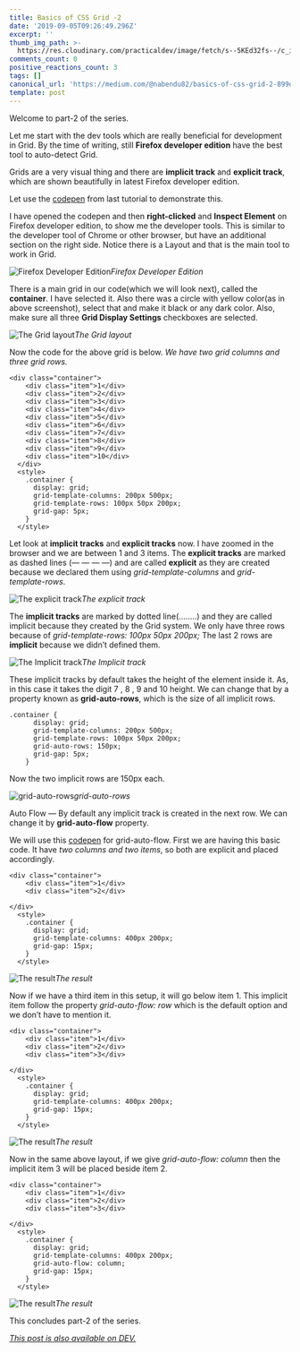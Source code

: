 ```yaml
---
title: Basics of CSS Grid -2
date: '2019-09-05T09:26:49.296Z'
excerpt: ''
thumb_img_path: >-
  https://res.cloudinary.com/practicaldev/image/fetch/s--5KEd32fs--/c_imagga_scale,f_auto,fl_progressive,h_420,q_auto,w_1000/https://res.cloudinary.com/practicaldev/image/fetch/s--OMJRwlNt--/c_imagga_scale%2Cf_auto%2Cfl_progressive%2Ch_420%2Cq_auto%2Cw_1000/https://thepracticaldev.s3.amazonaws.com/i/rgk0sw91ew6vi8hynt4n.jpeg
comments_count: 0
positive_reactions_count: 3
tags: []
canonical_url: 'https://medium.com/@nabendu82/basics-of-css-grid-2-899d7cfae25b'
template: post
---
```

Welcome to part-2 of the series.

Let me start with the dev tools which are really beneficial for development in Grid. By the time of writing, still **Firefox developer edition** have the best tool to auto-detect Grid.

Grids are a very visual thing and there are **implicit track** and **explicit track**, which are shown beautifully in latest Firefox developer edition.

Let use the [codepen](https://codepen.io/nabendu82/full/zJddGM/) from last tutorial to demonstrate this.

I have opened the codepen and then **right-clicked** and **Inspect Element** on Firefox developer edition, to show me the developer tools. This is similar to the developer tool of Chrome or other browser, but have an additional section on the right side. Notice there is a Layout and that is the main tool to work in Grid.

![Firefox Developer Edition](https://cdn-images-1.medium.com/max/5760/1*z-3uz7mRVvbjEbv-91Og6g.png)*Firefox Developer Edition*

There is a main grid in our code(which we will look next), called the **container**. I have selected it. Also there was a circle with yellow color(as in above screenshot), select that and make it black or any dark color. Also, make sure all three **Grid Display Settings** checkboxes are selected.

![The Grid layout](https://cdn-images-1.medium.com/max/5760/1*IgFztOtKvatzj0H22UhJ-g.png)*The Grid layout*

Now the code for the above grid is below. *We have two grid columns and three grid rows.*

    <div class="container">
        <div class="item">1</div>
        <div class="item">2</div>
        <div class="item">3</div>
        <div class="item">4</div>
        <div class="item">5</div>
        <div class="item">6</div>
        <div class="item">7</div>
        <div class="item">8</div>
        <div class="item">9</div>
        <div class="item">10</div>
      </div>
      <style>
        .container {
          display: grid;
          grid-template-columns: 200px 500px;
          grid-template-rows: 100px 50px 200px;
          grid-gap: 5px;
        }
      </style>

Let look at **implicit tracks** and **explicit tracks** now. I have zoomed in the browser and we are between 1 and 3 items. The **explicit tracks** are marked as dashed lines (— — — —) and are called **explicit** as they are created because we declared them using *grid-template-columns* and *grid-template-rows*.

![The explicit track](https://cdn-images-1.medium.com/max/5760/1*KUzhSb7xQNsIQOx4NbjznA.png)*The explicit track*

The **implicit tracks** are marked by dotted line(……..) and they are called implicit because they created by the Grid system. We only have three rows because of *grid-template-rows: 100px 50px 200px;*
The last 2 rows are **implicit** because we didn’t defined them.

![The Implicit track](https://cdn-images-1.medium.com/max/5760/1*kGDGCTEuDy8Tjlj4Mhk6Qw.png)*The Implicit track*

These implicit tracks by default takes the height of the element inside it. As, in this case it takes the digit 7 , 8 , 9 and 10 height. We can change that by a property known as **grid-auto-rows**, which is the size of all implicit rows.

    .container {
          display: grid;
          grid-template-columns: 200px 500px;
          grid-template-rows: 100px 50px 200px;
          grid-auto-rows: 150px;
          grid-gap: 5px;
        }

Now the two implicit rows are 150px each.

![grid-auto-rows](https://cdn-images-1.medium.com/max/5760/1*k1DOxpnSr6iMdpUDZGjwUQ.png)*grid-auto-rows*

Auto Flow — By default any implicit track is created in the next row. We can change it by **grid-auto-flow** property.

We will use this [codepen](https://codepen.io/nabendu82/full/PdJKjG/) for grid-auto-flow. First we are having this basic code. It have *two columns and two items*, so both are explicit and placed accordingly.

    <div class="container">
        <div class="item">1</div>
        <div class="item">2</div>

    </div>
      <style>
        .container {
          display: grid;
          grid-template-columns: 400px 200px;
          grid-gap: 15px;
        }
      </style>

![The result](https://cdn-images-1.medium.com/max/5752/1*NZ6OOSRps3acDrLI18P-RQ.png)*The result*

Now if we have a third item in this setup, it will go below item 1. This implicit item follow the property *grid-auto-flow: row* which is the default option and we don’t have to mention it.

    <div class="container">
        <div class="item">1</div>
        <div class="item">2</div>
        <div class="item">3</div>

    </div>
      <style>
        .container {
          display: grid;
          grid-template-columns: 400px 200px;
          grid-gap: 15px;
        }
      </style>

![The result](https://cdn-images-1.medium.com/max/5760/1*O3VB8w-W3esh4x7Uj23_oQ.png)*The result*

Now in the same above layout, if we give *grid-auto-flow: column* then the implicit item 3 will be placed beside item 2.

    <div class="container">
        <div class="item">1</div>
        <div class="item">2</div>
        <div class="item">3</div>

    </div>
      <style>
        .container {
          display: grid;
          grid-template-columns: 400px 200px;
          grid-auto-flow: column;
          grid-gap: 15px;
        }
      </style>

![The result](https://cdn-images-1.medium.com/max/5748/1*qxk5F1Ggjgo12gOle9YipQ.png)*The result*

This concludes part-2 of the series.


*[This post is also available on DEV.](https://dev.to/nabendu82/basics-of-css-grid-2-109n)*


<script>
const parent = document.getElementsByTagName('head')[0];
const script = document.createElement('script');
script.type = 'text/javascript';
script.src = 'https://cdnjs.cloudflare.com/ajax/libs/iframe-resizer/4.1.1/iframeResizer.min.js';
script.charset = 'utf-8';
script.onload = function() {
    window.iFrameResize({}, '.liquidTag');
};
parent.appendChild(script);
</script>    
